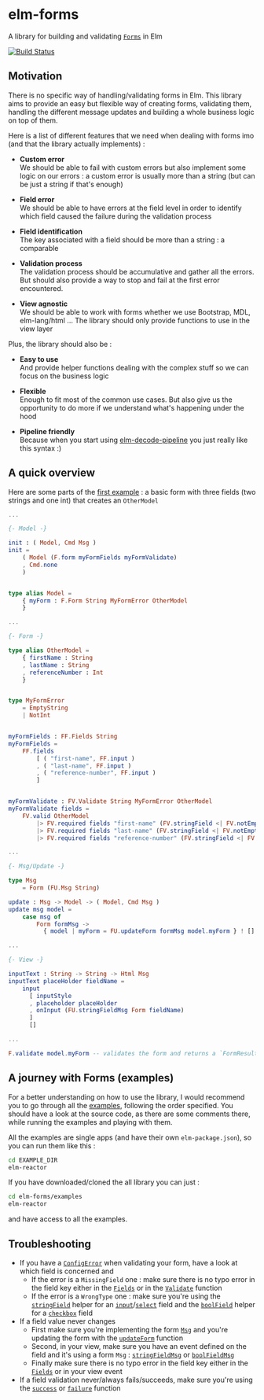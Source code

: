 # elm-forms

A library for building and validating [`Forms`](http://package.elm-lang.org/packages/ozmat/elm-forms/latest/Forms-Form#Form) in Elm

[![Build Status](https://travis-ci.org/ozmat/elm-forms.svg?branch=master)](https://travis-ci.org/ozmat/elm-forms)

## Motivation

There is no specific way of handling/validating forms in Elm. This library aims
to provide an easy but flexible way of creating forms, validating them, 
handling the different message updates and building a whole business logic 
on top of them.

Here is a list of different features that we need when dealing with forms imo 
(and that the library actually implements) :

- **Custom error**  
   We should be able to fail with custom errors but also implement some logic
   on our errors : a custom error is usually more than a string (but can be 
   just a string if that's enough)

- **Field error**  
   We should be able to have errors at the field level in order to identify
   which field caused the failure during the validation process

- **Field identification**  
   The key associated with a field should be more than a string : a comparable
   
- **Validation process**  
   The validation process should be accumulative and gather all the errors. But
   should also provide a way to stop and fail at the first error encountered.

- **View agnostic**  
   We should be able to work with forms whether we use Bootstrap, MDL, 
   elm-lang/html ... The library should only provide functions to use in the
   view layer

Plus, the library should also be :

- **Easy to use**  
   And provide helper functions dealing with the complex stuff so we can 
   focus on the business logic

- **Flexible**  
   Enough to fit most of the common use cases. But also give us the 
   opportunity to do more if we understand what's happening under the hood

- **Pipeline friendly**  
  Because when you start using [elm-decode-pipeline](http://package.elm-lang.org/packages/NoRedInk/elm-decode-pipeline/latest) 
  you just really like this syntax :)

## A quick overview

Here are some parts of the [first example](https://github.com/ozmat/elm-forms/tree/master/examples/1-readme_example) : a basic form with three fields (two 
strings and one int) that creates an `OtherModel`

```elm
...

{- Model -}

init : ( Model, Cmd Msg )
init =
    ( Model (F.form myFormFields myFormValidate)
    , Cmd.none
    )


type alias Model =
    { myForm : F.Form String MyFormError OtherModel
    }

...

{- Form -}

type alias OtherModel =
    { firstName : String
    , lastName : String
    , referenceNumber : Int
    }


type MyFormError
    = EmptyString
    | NotInt


myFormFields : FF.Fields String
myFormFields =
    FF.fields
        [ ( "first-name", FF.input )
        , ( "last-name", FF.input )
        , ( "reference-number", FF.input )
        ]


myFormValidate : FV.Validate String MyFormError OtherModel
myFormValidate fields =
    FV.valid OtherModel
        |> FV.required fields "first-name" (FV.stringField <| FV.notEmpty EmptyString FV.success)
        |> FV.required fields "last-name" (FV.stringField <| FV.notEmpty EmptyString FV.success)
        |> FV.required fields "reference-number" (FV.stringField <| FV.int NotInt FV.success)

...

{- Msg/Update -}

type Msg
    = Form (FU.Msg String)

update : Msg -> Model -> ( Model, Cmd Msg )
update msg model =
    case msg of
        Form formMsg ->
          { model | myForm = FU.updateForm formMsg model.myForm } ! []

...

{- View -}

inputText : String -> String -> Html Msg
inputText placeHolder fieldName =
    input
      [ inputStyle
      , placeholder placeHolder
      , onInput (FU.stringFieldMsg Form fieldName)
      ]
      []

...

F.validate model.myForm -- validates the form and returns a `FormResult`
```

## A journey with Forms (examples)

For a better understanding on how to use the library, I would recommend you
to go through all the [examples](https://github.com/ozmat/elm-forms/tree/master/examples), following the order specified. You should
have a look at the source code, as there are some comments there, while running 
the examples and playing with them.

All the examples are single apps (and have their own `elm-package.json`),
so you can run them like this :

```sh
cd EXAMPLE_DIR
elm-reactor
```

If you have downloaded/cloned the all library you can just :

```sh
cd elm-forms/examples
elm-reactor
```

and have access to all the examples.

## Troubleshooting

- If you have a [`ConfigError`](http://package.elm-lang.org/packages/ozmat/elm-forms/latest/Forms-Validation-Result#ConfigError)
when validating your form, have a look at which field is concerned and
    - If the error is a `MissingField` one : make sure there is no typo error
    in the field key either in the [`Fields`](http://package.elm-lang.org/packages/ozmat/elm-forms/latest/Forms-Field#Fields)
    or in the [`Validate`](http://package.elm-lang.org/packages/ozmat/elm-forms/latest/Forms-Validation#Validate) function
    - If the error is a `WrongType` one : make sure you're using the
    [`stringField`](http://package.elm-lang.org/packages/ozmat/elm-forms/latest/Forms-Validation#stringField) helper
    for an [`input`](http://package.elm-lang.org/packages/ozmat/elm-forms/latest/Forms-Field#input)/[`select`](http://package.elm-lang.org/packages/ozmat/elm-forms/latest/Forms-Field#select) field
    and the [`boolField`](http://package.elm-lang.org/packages/ozmat/elm-forms/latest/Forms-Validation#boolField) helper
    for a [`checkbox`](http://package.elm-lang.org/packages/ozmat/elm-forms/latest/Forms-Field#checkbox) field
- If a field value never changes
    - First make sure you're implementing the form [`Msg`](http://package.elm-lang.org/packages/ozmat/elm-forms/latest/Forms-Update#Msg) 
    and you're updating the form with the [`updateForm`](http://package.elm-lang.org/packages/ozmat/elm-forms/latest/Forms-Update#updateForm) function
    - Second, in your view, make sure you have an event defined on the field 
    and it's using a form `Msg` : [`stringFieldMsg`](http://package.elm-lang.org/packages/ozmat/elm-forms/latest/Forms-Update#stringFieldMsg) 
    or [`boolFieldMsg`](http://package.elm-lang.org/packages/ozmat/elm-forms/latest/Forms-Update#boolFieldMsg)
    - Finally make sure there is no typo error in the field key either in the 
    [`Fields`](http://package.elm-lang.org/packages/ozmat/elm-forms/latest/Forms-Field#Fields) 
    or in your view event
- If a field validation never/always fails/succeeds, make sure you're using
the [`success`](http://package.elm-lang.org/packages/ozmat/elm-forms/latest/Forms-Validation#success) 
or [`failure`](http://package.elm-lang.org/packages/ozmat/elm-forms/latest/Forms-Validation#failure) function

